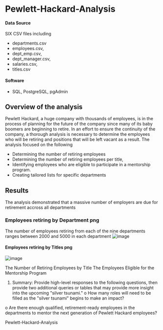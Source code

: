 # Pewlett-Hackard-Analysis
#### Data Source
 SIX CSV files including
- departments.csv 
- employees.csv,
- dept_emp.csv, 
- dept_manager.csv, 
- salaries.csv, 
- titles.csv

#### Software
- SQL, PostgreSQL, pgAdmin

## Overview of the analysis
Pewlett Hackard, a huge company with thousands of employees, is in the process of planning for the future of the company since many of its baby boomers are beginning to retire. In an effort to ensure the continuity of the company, a thorough analysis is necessary to determine the employees who will be retiring and positions that will be left vacant as a result. The analysis focused on the following

- Determining the number of retiring employees 
- Determining the number of retiring employees per title,
- Identifying employees who are eligible to participate in a mentorship program.
- Creating tailored lists for specific departments

## Results
The analysis demonstrated that a massive number of employers are due for retirement accross all departments
### Employees retiring by Department png
The number of employees retiring from each of the nine departments ranges between 2000 and 5000 in each department
![image](https://user-images.githubusercontent.com/90416094/142129861-d7b5906f-f693-48fd-b48b-6a6d514d35ba.png)

#### Employees retiring by Titles png
![image](https://user-images.githubusercontent.com/90416094/142129919-2aa323d1-5094-41c4-8472-9f3cab02dd2d.png)


The Number of Retiring Employees by Title
The Employees Eligible for the Mentorship Program
1.	Summary: Provide high-level responses to the following questions, then provide two additional queries or tables that may provide more insight into the upcoming "silver tsunami."
o	How many roles will need to be filled as the "silver tsunami" begins to make an impact?

o	Are there enough qualified, retirement-ready employees in the departments to mentor the next generation of Pewlett Hackard employees?

Pewlett-Hackard-Analysis
